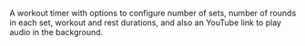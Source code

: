 A workout timer with options to configure number of sets, number of rounds in each set, workout and rest durations, and also an YouTube link to play audio in the background.
